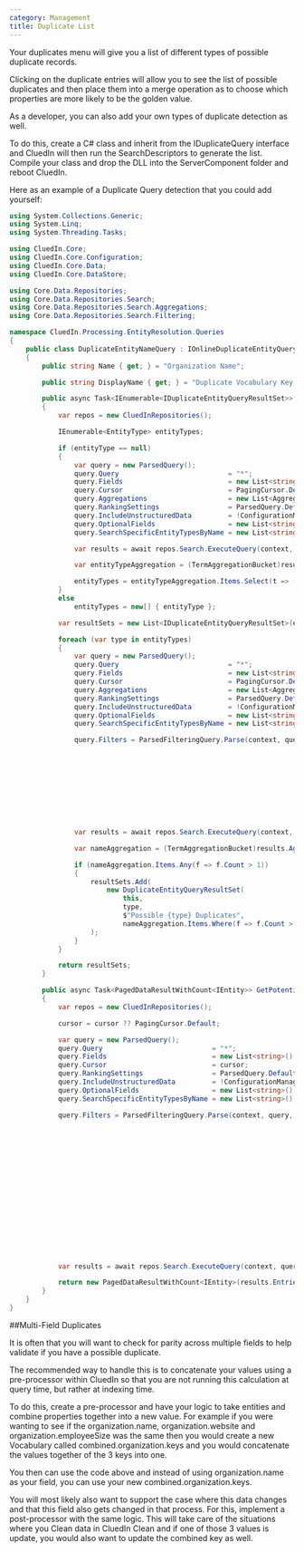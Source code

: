 ```yaml
---
category: Management
title: Duplicate List
---
```


Your duplicates menu will give you a list of different types of possible duplicate records. 

Clicking on the duplicate entries will allow you to see the list of possible duplicates and then place them into a merge operation as to choose which properties are more likely to be the golden value. 

As a developer, you can also add your own types of duplicate detection as well.

To do this, create a C# class and inherit from the IDuplicateQuery interface and CluedIn will then run the SearchDescriptors to generate the list. Compile your class and drop the DLL into the ServerComponent folder and reboot CluedIn.

Here as an example of a Duplicate Query detection that you could add yourself: 

```csharp
using System.Collections.Generic;
using System.Linq;
using System.Threading.Tasks;

using CluedIn.Core;
using CluedIn.Core.Configuration;
using CluedIn.Core.Data;
using CluedIn.Core.DataStore;

using Core.Data.Repositories;
using Core.Data.Repositories.Search;
using Core.Data.Repositories.Search.Aggregations;
using Core.Data.Repositories.Search.Filtering;

namespace CluedIn.Processing.EntityResolution.Queries
{
    public class DuplicateEntityNameQuery : IOnlineDuplicateEntityQuery
    {
        public string Name { get; } = "Organization Name";

        public string DisplayName { get; } = "Duplicate Vocabulary Key for Organization Names";

        public async Task<IEnumerable<IDuplicateEntityQueryResultSet>> GetPotentialDuplicatesAsync(ExecutionContext context, EntityType entityType = null)
        {
            var repos = new CluedInRepositories();

            IEnumerable<EntityType> entityTypes;

            if (entityType == null)
            {
                var query = new ParsedQuery();
                query.Query                           = "*";
                query.Fields                          = new List<string>() { "entityType" };
                query.Cursor                          = PagingCursor.Default;
                query.Aggregations                    = new List<AggregationQuery>() { new TermAggregationQuery("entityType", 150)};
                query.RankingSettings                 = ParsedQuery.DefaultRanking;
                query.IncludeUnstructuredData         = !ConfigurationManagerEx.AppSettings.GetFlag("Feature.Filters.ShadowEntities", true);
                query.OptionalFields                  = new List<string>();
                query.SearchSpecificEntityTypesByName = new List<string>();

                var results = await repos.Search.ExecuteQuery(context, query);

                var entityTypeAggregation = (TermAggregationBucket)results.Aggregations.First().Value;

                entityTypes = entityTypeAggregation.Items.Select(t => (EntityType)t.Name).ToList();
            }
            else
                entityTypes = new[] { entityType };

            var resultSets = new List<IDuplicateEntityQueryResultSet>(entityTypes.Count());

            foreach (var type in entityTypes)
            {
                var query = new ParsedQuery();
                query.Query                           = "*";
                query.Fields                          = new List<string>() { "properties.organization.name" };
                query.Cursor                          = PagingCursor.Default;
                query.Aggregations                    = new List<AggregationQuery>() { new TermAggregationQuery("properties.organization.name", 150)};
                query.RankingSettings                 = ParsedQuery.DefaultRanking;
                query.IncludeUnstructuredData         = !ConfigurationManagerEx.AppSettings.GetFlag("Feature.Filters.ShadowEntities", true);
                query.OptionalFields                  = new List<string>();
                query.SearchSpecificEntityTypesByName = new List<string>();

                query.Filters = ParsedFilteringQuery.Parse(context, query, null, new[]
                                                                                 {
                                                                                     new FilterQuery()
                                                                                     {
                                                                                         FieldName       = "entityType",
                                                                                         AggregationName = "entityType",
                                                                                         Operator        = DefaultSearchOperator.And,
                                                                                         Value           = type.ToString()
                                                                                     }
                                                                                 });

                var results = await repos.Search.ExecuteQuery(context, query);

                var nameAggregation = (TermAggregationBucket)results.Aggregations.First().Value;

                if (nameAggregation.Items.Any(f => f.Count > 1))
                {
                    resultSets.Add(
                        new DuplicateEntityQueryResultSet(
                            this, 
                            type, 
                            $"Possible {type} Duplicates", 
                            nameAggregation.Items.Where(f => f.Count > 1).Select(f => new DuplicateEntityQueryGrouping(f.Name, f.Name, f.Count)))
                    );
                }
            }

            return resultSets;
        }

        public async Task<PagedDataResultWithCount<IEntity>> GetPotentialDuplicateEntityInstancesAsync(ExecutionContext context, string resultSetKey, string itemGroupingKey, PagingCursor cursor = null)
        {
            var repos = new CluedInRepositories();

            cursor = cursor ?? PagingCursor.Default;

            var query = new ParsedQuery();
            query.Query                           = "*";
            query.Fields                          = new List<string>() { "properties.organization.name" };
            query.Cursor                          = cursor;
            query.RankingSettings                 = ParsedQuery.DefaultRanking;
            query.IncludeUnstructuredData         = !ConfigurationManagerEx.AppSettings.GetFlag("Feature.Filters.ShadowEntities", true);
            query.OptionalFields                  = new List<string>();
            query.SearchSpecificEntityTypesByName = new List<string>();

            query.Filters = ParsedFilteringQuery.Parse(context, query, null, new[]
                                                                             {
                                                                                 new FilterQuery()
                                                                                 {
                                                                                     FieldName       = "entityType",
                                                                                     AggregationName = "entityType",
                                                                                     Operator        = DefaultSearchOperator.And,
                                                                                     Value           = resultSetKey
                                                                                 },
                                                                                 new FilterQuery()
                                                                                 {
                                                                                     FieldName       = "properties.organization.name",
                                                                                     AggregationName = "properties.organization.name",
                                                                                     Operator        = DefaultSearchOperator.And,
                                                                                     Value           = itemGroupingKey
                                                                                 }
                                                                             });

            var results = await repos.Search.ExecuteQuery(context, query);

            return new PagedDataResultWithCount<IEntity>(results.Entries.Select(e => e.Entity), results.TotalResults, ((cursor.Page + 1) * cursor.PageSize) < results.TotalResults ? results.NextCursor : null);
        }
    }
}
```

##Multi-Field Duplicates

It is often that you will want to check for parity across multiple fields to help validate if you have a possible duplicate.

The recommended way to handle this is to concatenate your values using a pre-processor within CluedIn so that you are not running this calculation at query time, but rather at indexing time. 

To do this, create a pre-processor and have your logic to take entities and combine properties together into a new value. For example if you were wanting to see if the organization.name, organization.website and organization.employeeSize was the same then you would create a new Vocabulary called combined.organization.keys and you would concatenate the values together of the 3 keys into one. 

You then can use the code above and instead of using organization.name as your field, you can use your new combined.organization.keys. 

You will most likely also want to support the case where this data changes and that this field also gets changed in that process. For this, implement a post-processor with the same logic. This will take care of the situations where you Clean data in CluedIn Clean and if one of those 3 values is update, you would also want to update the combined key as well.  